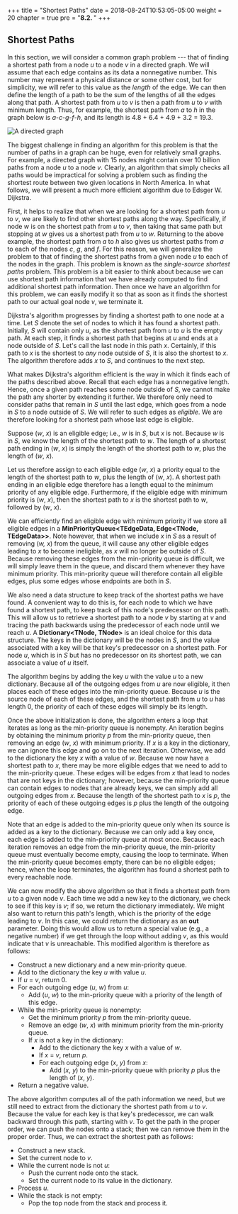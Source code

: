 +++
title = "Shortest Paths"
date = 2018-08-24T10:53:05-05:00
weight = 20
chapter = true
pre = "<b>8.2. </b>"
+++

## Shortest Paths

In this section, we will consider a common graph problem --- that of
finding a shortest path from a node *u* to a node *v* in a directed
graph. We will assume that each edge contains as its data a nonnegative
number. This number may represent a physical distance or some other
cost, but for simplicity, we will refer to this value as the *length* of
the edge. We can then define the length of a path to be the sum of the
lengths of all the edges along that path. A shortest path from *u* to
*v* is then a path from *u* to *v* with minimum length. Thus, for
example, the shortest path from *a* to *h* in the graph below is
*a*-*c*-*g*-*f*-*h*, and its length is
4.8 + 6.4 + 4.9 + 3.2 = 19.3.

![A directed graph](directed-graph.jpg)

The biggest challenge in finding an algorithm for this problem is that
the number of paths in a graph can be huge, even for relatively small
graphs. For example, a directed graph with 15 nodes might contain over
10 billion paths from a node *u* to a node *v*. Clearly, an algorithm
that simply checks all paths would be impractical for solving a problem
such as finding the shortest route between two given locations in North America.
In what follows, we will present a much more efficient algorithm due to
Edsger W. Dijkstra.

First, it helps to realize that when we are looking for a shortest path
from *u* to *v*, we are likely to find other shortest paths along the
way. Specifically, if node *w* is on the shortest path from *u* to *v*,
then taking that same path but stopping at *w* gives us a shortest path
from *u* to *w*. Returning to the above example, the shortest path from
*a* to *h* also gives us shortest paths from *a* to each of the nodes
*c*, *g*, and *f*. For this reason, we will generalize the problem to
that of finding the shortest paths from a given node *u* to each of the
nodes in the graph. This problem is known as the *single-source shortest
paths* problem. This problem is a bit easier to think about because we
can use shortest path information that we have already computed to find
additional shortest path information. Then once we have an algorithm for
this problem, we can easily modify it so that as soon as it finds the
shortest path to our actual goal node *v*, we terminate it.

Dijkstra's algorithm progresses by finding a shortest path to one node
at a time. Let *S* denote the set of nodes to which it has found a
shortest path. Initially, *S* will contain only *u*, as the shortest
path from *u* to *u* is the empty path. At each step, it finds a
shortest path that begins at *u* and ends at a node outside of *S*.
Let's call the last node in this path *x*. Certainly, if this path to
*x* is the shortest to *any* node outside of *S*, it is also the
shortest to *x*. The algorithm therefore adds *x* to *S*, and continues
to the next step.

What makes Dijkstra's algorithm efficient is the way in which it finds
each of the paths described above. Recall that each edge has a
nonnegative length. Hence, once a given path reaches some node outside
of *S*, we cannot make the path any shorter by extending it further. We
therefore only need to consider paths that remain in *S* until the last
edge, which goes from a node in *S* to a node outside of *S*. We will
refer to such edges as *eligible*. We are therefore looking for a
shortest path whose last edge is eligible.

Suppose (*w*, *x*) is an eligible edge; i.e., *w* is in *S*, but *x* is
not. Because *w* is in *S*, we know the length of the shortest path to
*w*. The length of a shortest path ending in (*w*, *x*) is simply the
length of the shortest path to *w*, plus the length of (*w*, *x*).

Let us therefore assign to each eligible edge (*w*, *x*) a priority
equal to the length of the shortest path to *w*, plus the length of
(*w*, *x*). A shortest path ending in an eligible edge therefore has a
length equal to the minimum priority of any eligible edge. Furthermore,
if the eligible edge with minimum priority is (*w*, *x*), then the
shortest path to *x* is the shortest path to *w*, followed by (*w*,
*x*).

We can efficiently find an eligible edge with minimum priority if we
store all eligible edges in a **MinPriorityQueue\<TEdgeData,
Edge\<TNode, TEdgeData\>\>**. Note however, that when we include *x* in
*S* as a result of removing (*w, x*) from the queue, it will cause any
other eligible edges leading to *x* to become ineligible, as *x* will no
longer be outside of *S*. Because removing these edges from the
min-priority queue is difficult, we will simply leave them in the queue,
and discard them whenever they have minimum priority. This min-priority
queue will therefore contain all eligible edges, plus some edges whose
endpoints are both in *S*.

We also need a data structure to keep track of the shortest paths we
have found. A convenient way to do this is, for each node to which we
have found a shortest path, to keep track of this node's predecessor on
this path. This will allow us to retrieve a shortest path to a node *v*
by starting at *v* and tracing the path backwards using the predecessor
of each node until we reach *u*. A **Dictionary\<TNode, TNode\>** is
an ideal choice for this data structure. The keys in the dictionary will
be the nodes in *S*, and the value associated with a key will be that
key's predecessor on a shortest path. For node *u*, which is in *S* but
has no predecessor on its shortest path, we can associate a value of *u*
itself.

The algorithm begins by adding the key *u* with the value *u* to a new
dictionary. Because all of the outgoing edges from *u* are now eligible,
it then places each of these edges into the min-priority queue. Because
*u* is the source node of each of these edges, and the shortest path
from *u* to *u* has length 0, the priority of each of these edges will
simply be its length.

Once the above initialization is done, the algorithm enters a loop that
iterates as long as the min-priority queue is nonempty. An iteration
begins by obtaining the minimum priority *p* from the min-priority
queue, then removing an edge (*w*, *x*) with minimum priority. If *x*
is a key in the dictionary, we can ignore this edge and go on to the
next iteration. Otherwise, we add to the dictionary the key *x* with a
value of *w*. Because we now have a shortest path to *x*, there may be
more eligible edges that we need to add to the min-priority queue. These
edges will be edges from *x* that lead to nodes that are not keys in the
dictionary; however, because the min-priority queue can contain edges to
nodes that are already keys, we can simply add all outgoing edges from
*x*. Because the length of the shortest path to *x* is *p*, the priority
of each of these outgoing edges is *p* plus the length of the outgoing edge.

Note that an edge is added to the min-priority queue only when its
source is added as a key to the dictionary. Because we can only add a
key once, each edge is added to the min-priority queue at most once.
Because each iteration removes an edge from the min-priority queue, the
min-priority queue must eventually become empty, causing the loop to
terminate. When the min-priority queue becomes empty, there can be no
eligible edges; hence, when the loop terminates, the algorithm has found
a shortest path to every reachable node.

We can now modify the above algorithm so that it finds a shortest path
from *u* to a given node *v*. Each time we add a new key to the
dictionary, we check to see if this key is *v*; if so, we return the
dictionary immediately. We might also want to return this path's length,
which is the priority of the edge leading to *v*. In this case, we could
return the dictionary as an **out** parameter. Doing this would allow us
to return a special value (e.g., a negative number) if we get through
the loop without adding *v*, as this would indicate that *v* is
unreachable. This modified algorithm is therefore as follows:

  - Construct a new dictionary and a new min-priority queue.
  - Add to the dictionary the key *u* with value *u*.
  - If *u* = *v*, return 0.
  - For each outgoing edge (*u*, *w*) from *u*:
      - Add (*u*, *w*) to the min-priority queue with a priority of
        the length of this edge.
  - While the min-priority queue is nonempty:
      - Get the minimum priority *p* from the min-priority queue.
      - Remove an edge (*w*, *x*) with minimum priority from the
        min-priority queue.
      - If *x* is not a key in the dictionary:
          - Add to the dictionary the key *x* with a value of *w*.
          - If *x* = *v*, return *p*.
          - For each outgoing edge (*x*, *y*) from *x*:
              - Add (*x*, *y*) to the min-priority queue with
                priority *p* plus the length of (*x*, *y*).
  - Return a negative value.

The above algorithm computes all of the path information we need, but we
still need to extract from the dictionary the shortest path from *u* to
*v*. Because the value for each key is that key's predecessor, we can
walk backward through this path, starting with *v*. To get the path in
the proper order, we can push the nodes onto a stack; then we can remove
them in the proper order. Thus, we can extract the shortest path as
follows:

  - Construct a new stack.
  - Set the current node to *v*.
  - While the current node is not *u*:
      - Push the current node onto the stack.
      - Set the current node to its value in the dictionary.
  - Process *u*.
  - While the stack is not empty:
      - Pop the top node from the stack and process it.
